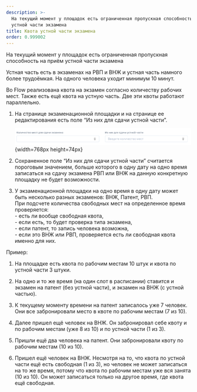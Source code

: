 ```yaml
---
description: >-
  На текущий момент у площадок есть ограниченная пропускная способность на приём
  устной части экзамена
title: Квота устной части экзамена
order: 0.999002
---
```


На текущий момент у площадок есть ограниченная пропускная способность на приём устной части экзамена

Устная часть есть в экзаменах на РВП и ВНЖ и устная часть намного более трудоёмкая. На одного человека уходит минимум 10 минут.

Во Flow реализована квота на экзамен согласно количеству рабочих мест. Также есть ещё квота на устную часть. Две эти квоты работают параллельно.

1. На странице экзаменационной площадки и на странице ее редактирования есть поле “Из них для сдачи устной части”.

   ![](./kvota-ustnoi-chasti-ekzamena.png){width=768px height=74px}

2. Сохраненное поле “Из них для сдачи устной части” считается пороговым значением, больше которого в одну дату на одно время записаться на сдачу экзамена РВП или ВНЖ на данную конкретную площадку не будет возможности.

3. У экзаменационной площадки на одно время в одну дату может быть несколько разных экзаменов: ВНЖ, Патент, РВП.\
   При подсчете количества свободных мест на определенное время проверяется:\
   \- есть ли вообще свободная квота,\
   \- если есть, то будет проверка типа экзамена,\
   \- если патент, то запись человека возможна,\
   \- если это ВНЖ или РВП, проверяется есть ли свободная квота именно для них.

Пример:

1. На площадке есть квота по рабочим местам 10 штук и квота по устной части 3 штуки.

2. На одно и то же время (на один слот в расписании) ставится и экзамен на патент (без устной части), и экзамен на ВНЖ (с устной частью).

3. К текущему моменту времени на патент записалось уже 7 человек. Они все забронировали место в квоте по рабочим местам (7 из 10).

4. Далее пришел ещё человек на ВНЖ. Он забронировал себе квоту и по рабочим местам (уже 8 из 10) и по устной части (1 из 3).

5. Пришли ещё два человека на патент. Они забронировали квоту по рабочим местам (10 из 10).

6. Пришел ещё человек на ВНЖ. Несмотря на то, что квота по устной части ещё есть свободная (1 из 3), но человек не может записаться на то же время, потому что квота по рабочим местам уже вся занята (10 из 10). Он может записаться только на другое время, где квота ещё свободная.